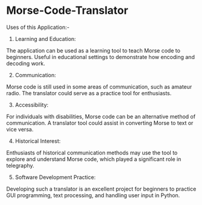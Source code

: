 # Morse-Code-Translator

Uses of this Application:-
1. Learning and Education:

The application can be used as a learning tool to teach Morse code to beginners.
Useful in educational settings to demonstrate how encoding and decoding work.

2. Communication:

Morse code is still used in some areas of communication, such as amateur radio. The translator could serve as a practice tool for enthusiasts.

3. Accessibility:

For individuals with disabilities, Morse code can be an alternative method of communication. A translator tool could assist in converting Morse to text or vice versa.

4. Historical Interest:

Enthusiasts of historical communication methods may use the tool to explore and understand Morse code, which played a significant role in telegraphy.

5. Software Development Practice:

Developing such a translator is an excellent project for beginners to practice GUI programming, text processing, and handling user input in Python.
